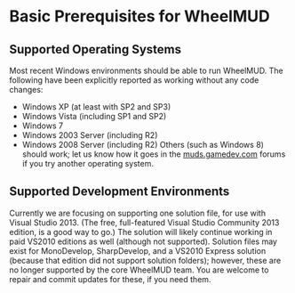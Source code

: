 # Basic Prerequisites for WheelMUD

## Supported Operating Systems
Most recent Windows environments should be able to run WheelMUD. The following have been explicitly reported as working without any code changes:
* Windows XP (at least with SP2 and SP3)
* Windows Vista (including SP1 and SP2)
* Windows 7
* Windows 2003 Server (including R2)
* Windows 2008 Server (including R2)
Others (such as Windows 8) should work; let us know how it goes in the [muds.gamedev.com](http://muds.gamedev.com) forums if you try another operating system.

## Supported Development Environments
Currently we are focusing on supporting one solution file, for use with Visual Studio 2013.  (The free, full-featured Visual Studio Community 2013 edition, is a good way to go.)
The solution will likely continue working in paid VS2010 editions as well (although not supported).
Solution files may exist for MonoDevelop, SharpDevelop, and a VS2010 Express solution (because that edition did not support solution folders); however, these are no longer supported by the core WheelMUD team. You are welcome to repair and commit updates for these, if you need them.
